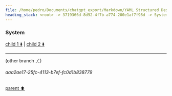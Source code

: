 ```yaml
---
file: /home/pedro/Documents/chatgpt_export/Markdown/YAML Structured Design Patterns.md
heading_stack: <root> -> 3719366d-8d92-4f7b-a774-200e1af7f98d -> System -> eeb3eb73-253d-4b37-bdd7-596c5d4e9bbd -> System
---
```

### System

[child 1 ⬇️](#aaa2ae17-25fc-4113-b7ef-fc0d1b838779) | [child 2 ⬇️](#aaa20074-3c55-4f29-a7f5-57885bd7d73d)

---

(other branch ⎇)
###### aaa2ae17-25fc-4113-b7ef-fc0d1b838779
[parent ⬆️](#eeb3eb73-253d-4b37-bdd7-596c5d4e9bbd)
